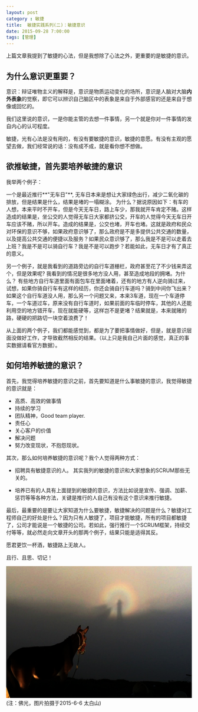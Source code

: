 ```yaml
---
layout: post
category : 敏捷
title:  敏捷实践系列(二)：敏捷意识
date: 2015-09-28 7:00:00
tags: [管理]
---
```






上篇文章我提到了敏捷的心法，但是我想除了心法之外，更重要的是敏捷的意识。



## 为什么意识更重要？

意识：辩证唯物主义的解释是，意识是物质运动变化的场所，意识是人脑对大脑**内外表象**的觉察，即它可以辨识自己脑区中的表象是来自于外部感官的还是来自于想像或回忆的。

我们这里说的意识，一是你能主管的去想一件事情，另一个就是你对一件事情的发自内心的认可程度。

敏捷，光有心法是没有用的，有没有要敏捷的意识，敏捷的意愿。有没有主观的愿望去做，我们经常说的话：没有成不成，就是看你想不想做。


## 欲推敏捷，首先要培养敏捷的意识

我举两个例子：

一个是最近推行**"无车日"**, 无车日本来是想让大家绿色出行，减少二氧化碳的排放，但是结果是什么，结果是堵的一塌糊涂。 为什么？据说原因如下：有车的人想，本来平时不开车，但是今天无车日，路上车少，那我就开车肯定不赌。这样造成的结果是，坐公交的人觉得无车日大家都挤公交，开车的人觉得今天无车日开车应该不赌，所以开车。造成的结果是，公交也堵，开车也堵。这就是政府和民众对环保的意识不够，如果政府意识够了，那么政府是不是多提供公共交通的数量，以及提高公共交通的便捷以及服务？如果民众意识够了，那么我是不是可以走着去上班？我是不是可以骑自行车？我是不是可以跑步？若能如此，无车日才有了真正的意义。


另一个例子，就是我看到的道路旁边的自行车道栅栏，政府甚至花了不少钱来弄这个，但是效果呢? 我看到的情况是很多地方没人用，甚至造成地段的拥堵。为什么？ 有些地方自行车道里面有面包车在里面堵着，还有的地方有人逆向骑过来，试想，如果你骑自行车有这样的经历，你还会骑自行车道吗？骑到中间你飞出来？ 如果这个自行车道没人用，那么另一个问题又来，本来3车道，现在一个车道停车，一个车道过车，原来没有自行车道时，如果前面的车临时停车，其他的人还能利用空的地方错开车，现在就能硬等，这样岂不是更堵？结果就是，本来就赌的路，硬硬的把路切一块空着浪费了！

从上面的两个例子，我们都能感觉到，都是为了要把事情做好，但是，就是意识层面没做好工作，才导致截然相反的结果。（以上只是我自己片面的感觉，真正的事实数据请看官方数据）。


## 如何培养敏捷的意识？

首先，我觉得培养敏捷的意识之前，首先要知道是什么事敏捷的意识，我觉得敏捷的意识就是：

* 高质、高效的做事情
* 持续的学习
* 团队精神，Good team player.
* 责任心
* 关心客户的价值
* 解决问题
* 努力改变现状，不抱怨现状。


其次，那么如何培养敏捷的意识呢？我个人觉得两种方式：

* 招聘具有敏捷意识的人。 其实我列的敏捷的意识和大家想象的SCRUM那些无关的。

* 培养已有的人具有上面提到的敏捷的意识，方法比如说是宣传、强调、加薪、惩罚等等各种方法，关键是推行的人自己有没有这个意识来推行敏捷。

最后，最重要的是要让大家知道为什么要敏捷，敏捷解决的问题是什么？敏捷对工程师自己的好处是什么？因为只有人敏捷了，项目才能敏捷，所有的项目都敏捷了，公司才能说是一个敏捷的公司。若如此，强行推行一个SCRUM框架，持续交付等等，就必然走向文章开头的那两个例子，结果只能是适得其反。

愿君更饮一杯酒，敏捷路上无故人。

且行、且思、切记！

<img  class="img-responsive" src="/assets/images/agile/fuguang.png"/>
(注：佛光，图片拍摄于2015-6-6 太白山)

